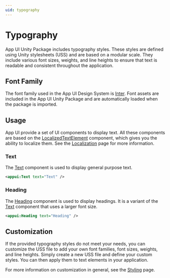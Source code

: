 ```yaml
---
uid: typography
---
```


# Typography

App UI Unity Package includes typography styles.
These styles are defined using Unity stylesheets (USS) and are based on a modular scale.
They include various font sizes, weights, and line heights to ensure that text is readable and consistent throughout the application.

## Font Family

The font family used in the App UI Design System is [Inter](https://rsms.me/inter/).
Font assets are included in the App UI Unity Package and are automatically loaded when the package is imported.

## Usage

App UI provide a set of UI components to display text.
All these components are based on the [LocalizedTextElement](xref:Unity.AppUI.UI.LocalizedTextElement) component,
which gives you the ability to localize them. See the [Localization](xref:localization) page for more information.

### Text

The [Text](xref:Unity.AppUI.UI.Text) component is used to display general purpose text.

```xml
<appui:Text text="Text" />
```

### Heading

The [Heading](xref:Unity.AppUI.UI.Heading) component is used to display headings.
It is a variant of the [Text](#text) component that uses a larger font size.

```xml
<appui:Heading text="Heading" />
```

## Customization

If the provided typography styles do not meet your needs, you can customize the USS file to add your own font families,
font sizes, weights, and line heights. Simply create a new USS file and define your custom styles.
You can then apply them to text elements in your application.

For more information on customization in general, see the [Styling](xref:styling) page.

